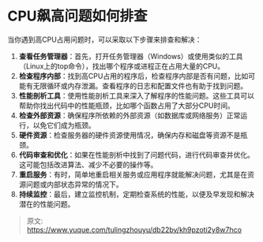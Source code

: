 # CPU飙高问题如何排查

当你遇到高CPU占用问题时，可以采取以下步骤来排查和解决：

1. **查看任务管理器**：首先，打开任务管理器（Windows）或使用类似的工具（Linux上的top命令），找出哪个程序或进程正在占用大量的CPU。
2. **检查程序内部**：找到高CPU占用的程序后，检查程序内部是否有问题，比如可能有无限循环或内存泄漏。查看程序的日志和配置文件也有助于找到问题。
3. **性能剖析工具**：使用性能剖析工具来深入了解程序的性能问题。这些工具可以帮助你找出代码中的性能瓶颈，比如哪个函数占用了大部分CPU时间。
4. **检查外部资源**：确保程序所依赖的外部资源（如数据库或网络服务）正常运行，以免它们成为瓶颈。
5. **硬件资源**：检查服务器的硬件资源使用情况，确保内存和磁盘等资源不是瓶颈。
6. **代码审查和优化**：如果在性能剖析中找到了问题代码，进行代码审查并优化。这可能包括改进算法、减少不必要的操作等。
7. **重启服务**：有时，简单地重启相关服务或应用程序就能解决问题，尤其是在资源问题或内部状态异常的情况下。
8. **持续监控**：最后，建立监控机制，定期检查系统的性能，以便及早发现和解决潜在的性能问题。





> 原文: <https://www.yuque.com/tulingzhouyu/db22bv/kh9pzoti2y8w7hco>